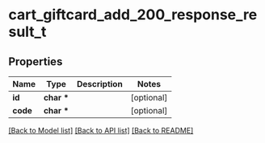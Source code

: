 # cart_giftcard_add_200_response_result_t

## Properties
Name | Type | Description | Notes
------------ | ------------- | ------------- | -------------
**id** | **char \*** |  | [optional] 
**code** | **char \*** |  | [optional] 

[[Back to Model list]](../README.md#documentation-for-models) [[Back to API list]](../README.md#documentation-for-api-endpoints) [[Back to README]](../README.md)


